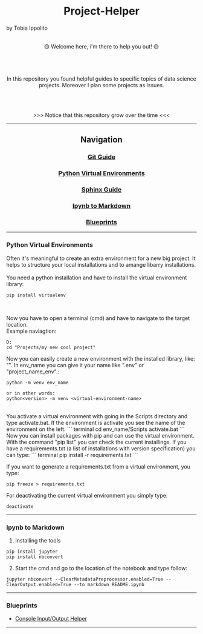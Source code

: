 <h1 align="center"> Project-Helper</h1>

by Tobia Ippolito
<br>
<br>

<p align="center">🟡 Welcome here, i'm there to help you out! 🟡</p>
<br><br>

<p align="center">In this repository you found helpful guides to specific topics of data science projects. Moreover I plan some projects as Issues.</p>

<br><br>

<div align="center">>>> Notice that this repository grow over the time <<<</div>



---

<h2 align="center">Navigation</h2>

<div align=center>

### [Git Guide](guides/Git_Helper.md)
### [Python Virtual Environments](#Python-Virtual-Environments)
### [Sphinx Guide](guides/Sphinx_Helper.md)
### [Ipynb to Markdown](#Ipynb-to-Markdown)  <!-- README.md#Ipynb-to-Markdown -->
### [Blueprints](#Blueprints)

</div>

---
### Python Virtual Environments

Often it's meaningful to create an extra environment for a new big project. It helps to structure your local installations and to amange libarry installations.<br>
<br>
You need a python installation and have to install the virtual environment library: 
``` terminal
pip install virtualenv
```

<br>

Now you have to open a terminal (cmd) and have to navigate to the target location.<br>
Example naviagtion:
``` terminal
D:
cd "Projects/my new cool project"
```
Now you can easily create a new environment with the installed library, like: "". In env_name you can give it your name like ".env" or "project_name_env".:
``` terminal
python -m venv env_name

or in other words:
python<version> -m venv <virtual-environment-name>
```
<br>
You activate a virtual environment with going in the Scripts directory and type activate.bat. If the environment is activate you see the name of the environment on the left.
``` terminal
cd env_name/Scripts
activate.bat
```
Now you can install packages with pip and can use the virtual environment. With the command "pip list" you can check the current installings.
If you have a requirements.txt (a list of installations with version specification) you can type:
``` terminal
pip install -r requirements.txt
```

If you want to generate a requirements.txt from a virtual environment, you type:
``` terminal
pip freeze > requirements.txt
```

For deactivating the current virtual environment you simply type:
``` terminal
deactivate
```

---

<!--<a name="Ipynb_to_Markdown"></a>-->

### Ipynb to Markdown  

1. Installing the tools
  ``` terminal
pip install jupyter
pip install nbconvert
  ```

2. Start the cmd and go to the location of the notebook and type follow:
  ``` terminal
jupyter nbconvert --ClearMetadataPreprocessor.enabled=True --ClearOutput.enabled=True --to markdown README.ipynb
  ```

---

<a name="Blueprints"></a>
### Blueprints

- [Console Input/Output Helper](./python%20blueprints/cio_helper.py)

---

